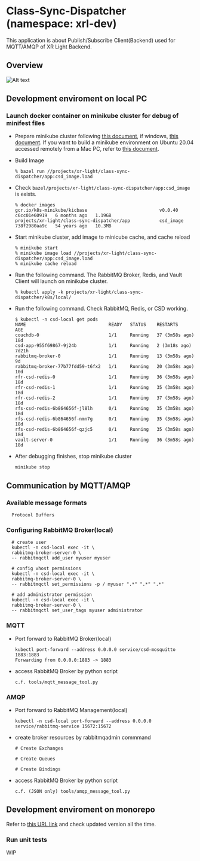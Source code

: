 # Class-Sync-Dispatcher (namespace: xrl-dev)
This application is about Publish/Subscribe Client(Backend) used for MQTT/AMQP of XR Light Backend. 

## Overview
![Alt text](image.png)

## Development enviroment on local PC

### Launch docker container on minikube cluster for debug of minifest files


- Prepare minikube cluster following [this document](https://docs.google.com/document/d/1oP957pyAGjR3WJrCazAsB_uf_bLCu5WHffOg70wemH0/edit#heading=h.1wvf9vezz9tp), if windows, [this document](https://docs.google.com/document/d/1PHlrxT7J4LgpVLo_04aAfxaW9f552FH5vG8QRwsypM0/edit#heading=h.i8l0os7b3zpg). If you want to build a minikube environment on Ubuntu 20.04 accessed remotely from a Mac PC, refer to [this document](https://docs.google.com/document/d/1GU1yliRe3EcPdNXFMLIkOVv4_1IuyK07RKFlP7IqS1s/edit?usp=sharing).

- Build Image

      % bazel run //projects/xr-light/class-sync-dispatcher/app:csd_image.load

- Check `bazel/projects/xr-light/class-sync-dispatcher/app:csd_image` is exists.

      % docker images
      gcr.io/k8s-minikube/kicbase                           v0.0.40     c6cc01e60919   6 months ago   1.19GB
      projects/xr-light/class-sync-dispatcher/app           csd_image   738f2980aa9c   54 years ago   10.3MB

- Start minikube cluster, add image to minicube cache, and cache reload

      % minikube start
      % minikube image load //projects/xr-light/class-sync-dispatcher/app:csd_image.load
      % minikube cache reload

- Run the following command. The RabbitMQ Broker, Redis, and Vault Client will launch on minikube cluster.

      % kubectl apply -k projects/xr-light/class-sync-dispatcher/k8s/local/

- Run the following command. Check RabbitMQ, Redis, or CSD working.

      $ kubectl -n csd-local get pods
      NAME                               READY   STATUS    RESTARTS         AGE
      couchdb-0                          1/1     Running   37 (3m58s ago)   18d
      csd-app-955f69867-9j24b            1/1     Running   2 (3m18s ago)    7d21h
      rabbitmq-broker-0                  1/1     Running   13 (3m58s ago)   9d
      rabbitmq-broker-77b77fdd59-t6fx2   1/1     Running   20 (3m58s ago)   10d
      rfr-csd-redis-0                    1/1     Running   36 (3m58s ago)   18d
      rfr-csd-redis-1                    1/1     Running   35 (3m58s ago)   18d
      rfr-csd-redis-2                    1/1     Running   37 (3m58s ago)   18d
      rfs-csd-redis-6b864656f-jl8lh      0/1     Running   35 (3m58s ago)   18d
      rfs-csd-redis-6b864656f-nmn7g      0/1     Running   35 (3m58s ago)   18d
      rfs-csd-redis-6b864656f-qzjc5      0/1     Running   35 (3m58s ago)   18d
      vault-server-0                     1/1     Running   36 (3m58s ago)   18d

- After debugging finishes, stop minikube cluster

      minikube stop


## Communication by MQTT/AMQP

### Available message formats
      Protocol Buffers

### Configuring RabbitMQ Broker(local)
      # create user
      kubectl -n csd-local exec -it \
      rabbitmq-broker-server-0 \
      -- rabbitmqctl add_user myuser myuser

      # config vhost permissions
      kubectl -n csd-local exec -it \
      rabbitmq-broker-server-0 \
      -- rabbitmqctl set_permissions -p / myuser ".*" ".*" ".*"

      # add administrator permission
      kubectl -n csd-local exec -it \
      rabbitmq-broker-server-0 \
      -- rabbitmqctl set_user_tags myuser administrator

### MQTT

- Port forward to RabbitMQ Broker(local)

      kubectl port-forward --address 0.0.0.0 service/csd-mosquitto 1883:1883
      Forwarding from 0.0.0.0:1883 -> 1883



- access RabbitMQ Broker by python script

      c.f. tools/mqtt_message_tool.py


### AMQP
- Port forward to RabbitMQ Management(local)

      kubectl -n csd-local port-forward --address 0.0.0.0 service/rabbitmq-service 15672:15672


- create broker resources by rabbitmqadmin commmand

      # Create Exchanges

      # Create Queues

      # Create Bindings


- access RabbitMQ Broker by python script
      
      c.f. (JSON only) tools/amqp_message_tool.py

## Development enviroment on monorepo

Refer to [this URL link](https://github.com/wp-wcm/city/tree/main/docs/development/go#readme) and check updated version all the time.


### Run unit tests

WIP
